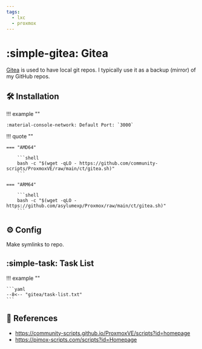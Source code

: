 ```yaml
---
tags:
  - lxc
  - proxmox
---
```

# :simple-gitea: Gitea

[Gitea][1] is used to have local git repos. I typically use it as a backup (mirror) of my GitHub repos.

## :hammer_and_wrench: Installation

!!! example ""

    :material-console-network: Default Port: `3000`

!!! quote ""

    === "AMD64"

        ```shell
        bash -c "$(wget -qLO - https://github.com/community-scripts/ProxmoxVE/raw/main/ct/gitea.sh)"
        ```

    === "ARM64"

        ```shell
        bash -c "$(wget -qLO - https://github.com/asylumexp/Proxmox/raw/main/ct/gitea.sh)"
        ```

## :gear: Config

Make symlinks to repo.

## :simple-task: Task List

!!! example ""

    ```yaml
    --8<-- "gitea/task-list.txt"
    ```

## :link: References

- <https://community-scripts.github.io/ProxmoxVE/scripts?id=homepage>
- <https://pimox-scripts.com/scripts?id=Homepage>

[1]: <https://about.gitea.com/>
